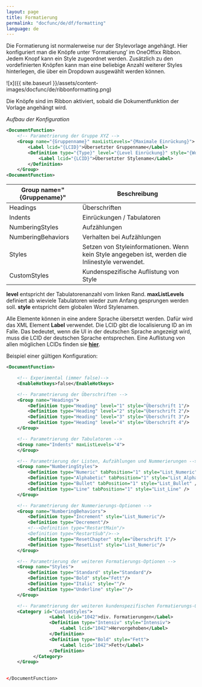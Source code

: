 ```yaml
---
layout: page
title: Formatierung
permalink: "docfunc/de/df/formatting"
language: de
---
```


Die Formatierung ist normalerweise nur der Stylevorlage angehängt. Hier konfiguriert man die Knöpfe unter ‘Formatierung’ im OneOffixx Ribbon. Jedem Knopf kann ein Style zugeordnet werden. Zusätzlich zu den vordefinierten Knöpfen kann man eine beliebige Anzahl weiterer Styles hinterlegen, die über ein Dropdown ausgewählt werden können.


![x]({{ site.baseurl }}/assets/content-images/docfunc/de/ribbonformatting.png)

Die Knöpfe sind im Ribbon aktiviert, sobald die Dokumentfunktion der Vorlage angehängt wird.

_Aufbau der Konfiguration_
```xml
<DocumentFunction>
    <!-- Parametrierung der Gruppe XYZ -->
    <Group name="{Gruppenname}" maxListLevels="{Maximale Einrückung}">
        <Label lcid="{LCID}">Übersetzter Gruppenname</Label>
        <Definition type="{Type}" level="{Level Einrückung}" style="{Wordstyle}">
            <Label lcid="{LCID}">Übersetzter Stylename</Label>
        </Definition>
    </Group>
<DocumentFunction>
```



Group name="{Gruppename}" | Beschreibung
------- | -------
Headings | Überschriften
Indents | Einrückungen / Tabulatoren
NumberingStyles  |  Aufzählungen
NumberingBehaviors | Verhalten bei Aufzählungen
Styles | Setzen von Styleinformationen. Wenn kein Style angegeben ist, werden die Inlinestyle verwendet.
CustomStyles | Kundenspezifische Auflistung von Style

__level__ entspricht der Tabulatorenanzahl vom linken Rand. __maxListLevels__ definiert ab wieviele Tabulatoren wieder zum Anfang gesprungen werden soll.
__style__ entspricht dem globalen Word Stylenamen.

Alle Elemente können in eine andere Sprache übersetzt werden. Dafür wird das XML Element __Label__ verwendet. Die LCID gibt die localisierung ID an im Falle. Das bedeutet, wenn die UI in der deutschen Sprache angezeigt wird, muss die LCID der deutschen Sprache entsprechen. Eine Auflistung von allen möglichen LCIDs finden sie [__hier__](https://msdn.microsoft.com/de-ch/goglobal/bb964664.aspx).

Beispiel einer gültigen Konfiguration:
```xml
<DocumentFunction>

    <!-- Experimental (immer false)-->
    <EnableHotkeys>false</EnableHotkeys>

    <!-- Parametrierung der Überschriften -->
    <Group name="Headings">
        <Definition type="Heading" level="1" style="Überschrift 1"/>
        <Definition type="Heading" level="2" style="Überschrift 2"/>
        <Definition type="Heading" level="3" style="Überschrift 3"/>
        <Definition type="Heading" level="4" style="Überschrift 4"/>
    </Group>

    <!-- Parametrierung der Tabulatoren -->
    <Group name="Indents" maxListLevels="4">
    </Group>

    <!-- Parametrierung der Listen, Aufzählungen und Nummerierungen -->
    <Group name="NumberingStyles">
        <Definition type="Numeric" tabPosition="1" style="List_Numeric" />
        <Definition type="Alphabetic" tabPosition="1" style="List_Alphabetic" />
        <Definition type="Bullet" tabPosition="1" style="List_Bullet" />
        <Definition type="Line" tabPosition="1" style="List_Line" />
    </Group>

    <!-- Parametrierung der Nummerierungs-Optionen -->
    <Group name="NumberingBehaviors">
        <Definition type="Increment" style="List_Numeric"/>
        <Definition type="Decrement"/>
        <!--<Definition type="RestartMain"/>
        <Definition type="RestartSub"/>-->
        <Definition type="ResetChapter" style="Überschrift 1"/>
        <Definition type="ResetList" style="List_Numeric"/>
    </Group>

    <!-- Parametrierung der weiteren Formatierungs-Optionen -->
    <Group name="Styles">
        <Definition type="Standard" style="Standard"/>
        <Definition type="Bold" style="Fett"/>
        <Definition type="Italic" style=""/>
        <Definition type="Underline" style=""/>
    </Group>

    <!-- Parametrierung der weiteren kundenspezifischen Formatierungs-Optionen -->
    <Category id="CustomStyles">
                <Label lcid="1042">div. Formatierungen</Label>
                <Definition type="Intensiv" style="Intensiv">
                    <Label lcid="1042">Hervorgehoben</Label>
                </Definition>
                <Definition type="Bold" style="Fett">
                    <Label lcid="1042">Fett</Label>
                </Definition>
          </Category> 
    </Group>
    

</DocumentFunction>
```